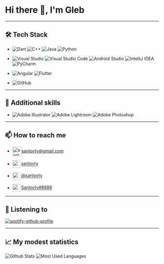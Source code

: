 
# Hi there 🍻, I'm Gleb

---

## 🛠 Tech Stack

* ![Dart](https://img.shields.io/badge/dart-%230175C2.svg?style=for-the-badge&logo=dart&logoColor=white) ![C++](https://img.shields.io/badge/c++-%2300599C.svg?style=for-the-badge&logo=c%2B%2B&logoColor=white) ![Java](https://img.shields.io/badge/java-%23ED8B00.svg?style=for-the-badge&logo=java&logoColor=white) ![Python](https://img.shields.io/badge/python-3670A0?style=for-the-badge&logo=python&logoColor=ffdd54)
* ![Visual Studio](https://img.shields.io/badge/Visual%20Studio-5C2D91.svg?style=for-the-badge&logo=visual-studio&logoColor=white)
  ![Visual Studio Code](https://img.shields.io/badge/Visual%20Studio%20Code-0078d7.svg?style=for-the-badge&logo=visual-studio-code&logoColor=white)
  ![Android Studio](https://img.shields.io/badge/Android%20Studio-3DDC84.svg?style=for-the-badge&logo=android-studio&logoColor=white)
  ![IntelliJ IDEA](https://img.shields.io/badge/IntelliJIDEA-000000.svg?style=for-the-badge&logo=intellij-idea&logoColor=white)
  ![PyCharm](https://img.shields.io/badge/pycharm-143?style=for-the-badge&logo=pycharm&logoColor=black&color=black&labelColor=green)
  
* ![Angular](https://img.shields.io/badge/angular-%23DD0031.svg?style=for-the-badge&logo=angular&logoColor=white) ![Flutter](https://img.shields.io/badge/Flutter-%2302569B.svg?style=for-the-badge&logo=Flutter&logoColor=white)
* ![GitHub](https://img.shields.io/badge/github-%23121011.svg?style=for-the-badge&logo=github&logoColor=white)

---

## :rainbow: Additional skills

* ![Adobe Illustrator](https://img.shields.io/badge/adobeillustrator-%23FF9A00.svg?style=for-the-badge&logo=adobeillustrator&logoColor=white)
 ![Adobe Lightroom](https://img.shields.io/badge/Adobe%20Lightroom-31A8FF.svg?style=for-the-badge&logo=Adobe%20Lightroom&logoColor=white)
 ![Adobe Photoshop](https://img.shields.io/badge/adobephotoshop-%2331A8FF.svg?style=for-the-badge&logo=adobephotoshop&logoColor=white)

---
## 📫 How to reach me

* <a href="mailto:sanlovty@gmail.com" target="blank"><img align="center" src="https://upload.wikimedia.org/wikipedia/commons/8/8c/Gmail_Icon_%282013-2020%29.svg" alt="sanlovty" height="30" width="30" /></a>[sanlovty@gmail.com](mailto:sanlovty@gmail.com)  


*  <a href="https://vk.com/sanlovty" target="blank"><img align="center" src="https://upload.wikimedia.org/wikipedia/commons/2/21/VK.com-logo.svg" alt="sanlovty" height="25" width="25" /></a>   [sanlovty](https://vk.com/sanlovty)  


*  <a href="https://t.me/sanlovty" target="blank"><img align="center" src="https://upload.wikimedia.org/wikipedia/commons/8/82/Telegram_logo.svg" alt="sanlovty" height="25" width="25" /></a>  [@sanlovty](https://t.me/sanlovty) 

*  <a href="https://discord.com/users/382627884499468298" target="blank"><img align="center" src="https://psv4.userapi.com/c235031/u145340915/docs/d7/12875ed43e11/Discord_Logo_Circle.png?extra=yfbb38o_qH8J7ZKVykkk2wf4QH7-r6VVu2TdhGtmhRjFyVGSQpZUMnsx7HRXn48kq1Vgc0_DPpbX_d-tAUJNTEEKcK2ugFuoBsdXAWimrSSAxZABy4zo5iO0OgIeSiJkgCEOo3oAxu-R5NtJIM6eGZ7wePM" alt="sanlovty" height="25" width="25" /></a>  [Sanlovty#8888](https://discord.com/users/382627884499468298)   

---
## 🎵 Listening to
[![spotify-github-profile](https://spotify-github-profile.vercel.app/api/view?uid=10pn1326uc9lgxoia14isz88l&cover_image=true&theme=default&bar_color=3d9bff&bar_color_cover=true)](https://spotify-github-profile.vercel.app/api/view?uid=10pn1326uc9lgxoia14isz88l&redirect=true)

---

## 📈  My modest statistics

![Github Stats](https://github-readme-stats.vercel.app/api?username=Sanlovty&count_private=true&theme=default&show_icons=true)
![Most Used Languages](https://github-readme-stats.anuraghazra1.vercel.app/api/top-langs/?username=Sanlovty&layout=compact&theme=default)
